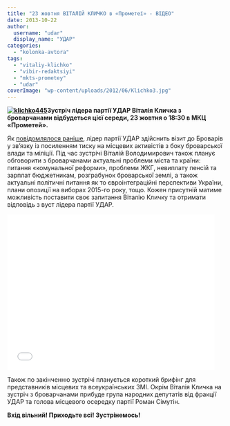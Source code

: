 ```yaml
---
title: "23 жовтня ВІТАЛІЙ КЛИЧКО в «Прометеї» - ВІДЕО"
date: 2013-10-22
author: 
  username: "udar"
  display_name: "УДАР"
categories: 
  - "kolonka-avtora"
tags: 
  - "vitaliy-klichko"
  - "vibir-redaktsiyi"
  - "mkts-prometey"
  - "udar"
coverImage: "wp-content/uploads/2012/06/Klichko3.jpg"
---
```


**[![klichko445](https://mpz.brovary.org/wp-content/uploads/2013/10/klichko4451.jpg)](https://mpz.brovary.org/wp-content/uploads/2013/10/klichko4451.jpg)Зустріч лідера партії УДАР Віталія Кличка з броварчанами відбудеться цієї середи, 23 жовтня о 18:30 в МКЦ «Прометей».**

Як [повідомлялося раніше](https://mpz.brovary.org/stop-represiyi-do-brovariv-priyide-vitaliyi-klichko/), лідер партії УДАР здійснить візит до Броварів у зв’язку із посиленням тиску на місцевих активістів з боку броварської влади та міліції. Під час зустрічі Віталій Володимирович також планує обговорити з броварчанами актуальні проблеми міста та країни: питання «комунальної реформи», проблеми ЖКГ, невиплату пенсій та зарплат бюджетникам, розграбунок броварської землі, а також актуальні політичні питання як то євроінтеграційні перспективи України, плани опозиції на виборах 2015-го року, тощо. Кожен присутній матиме можливість поставити своє запитання Віталію Кличку та отримати відповідь з вуст лідера партії УДАР.

<iframe src="//www.youtube.com/embed/kMWQbJ3YUUQ" height="360" width="480" allowfullscreen frameborder="0"></iframe>

Також по закінченню зустрічі планується короткий брифінг для представників місцевих та всеукраїнських ЗМІ. Окрім Віталія Кличка на зустріч з броварчанами прибуде група народних депутатів від фракції УДАР та голова місцевого осередку партії Роман Сімутін.

**Вхід вільний! Приходьте всі! Зустрінемось!**

